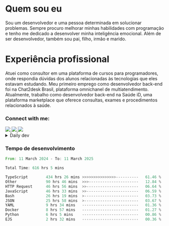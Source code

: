 # Quem sou eu
Sou um desenvolvedor e uma pessoa determinada em solucionar problemas. Sempre procuro melhorar minhas habilidades com programação e tenho me dedicado a desenvolver minha inteligência emocional. Além de ser desenvolvedor, também sou pai, filho, irmão e marido.

# Experiência profissional
Atuei como consultor em uma plataforma de cursos para programadores, onde respondia dúvidas dos alunos relacionadas às tecnologias que eles estavam estudando.
Meu primeiro emprego como desenvolvedor back-end foi na Chat2desk Brasil, plataforma omnichanel de multiatendimento.
Atualmente, trabalho como desenvolvedor back-end na Saúde iD, uma plataforma marketplace que oferece consultas, exames e procedimentos relacionados à saúde.

### Connect with me:
<a href="https://www.linkedin.com/in/theusmoreira" target="_blank" >
<img src="https://img.shields.io/badge/linkedin-%230077B5.svg?&style=for-the-badge&logo=linkedin&logoColor=white ">
</a>
<a href="https://www.instagram.com/matheus.s.moreira/" target="_blank">
<img src="https://img.shields.io/badge/instagram-%23E4405F.svg?&style=for-the-badge&logo=instagram&logoColor=white">
</a>
<a href="mailto:matheussm301@gmail.com"  target="_blank">
<img src="https://img.shields.io/badge/gmail-%23E4405F.svg?&style=for-the-badge&logo=gmail&logoColor=white">
</a>


<details>
  <summary>Daily dev </summary>
<p>
  <a href="https://app.daily.dev/matheussantos"><img src="https://github.com/matheus-santos-moreira/matheus-santos-moreira/blob/master/devcard.svg" width="200" alt="Matheus Santos's Dev Card"/></a>
 </p>
</details>

<h3>Tempo de desenvolvimento</h3>

<!--START_SECTION:waka-->

```rust
From: 11 March 2024 - To: 11 March 2025

Total Time: 616 hrs 5 mins

TypeScript        434 hrs 26 mins >>>>>>>>>>>>>>>----------   61.46 %
Other             90 hrs 46 mins  >>>----------------------   12.84 %
HTTP Request      46 hrs 56 mins  >>-----------------------   06.64 %
JavaScript        46 hrs 33 mins  >>-----------------------   06.59 %
Bash              26 hrs 19 mins  >------------------------   03.73 %
JSON              25 hrs 58 mins  >------------------------   03.67 %
YAML              9 hrs 34 mins   -------------------------   01.36 %
Docker            8 hrs 57 mins   -------------------------   01.27 %
Python            6 hrs 5 mins    -------------------------   00.86 %
EJS               2 hrs 32 mins   -------------------------   00.36 %
```

<!--END_SECTION:waka-->
